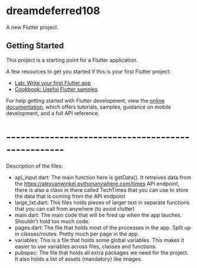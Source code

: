 # dreamdeferred108

A new Flutter project.

## Getting Started

This project is a starting point for a Flutter application.

A few resources to get you started if this is your first Flutter project:

- [Lab: Write your first Flutter app](https://docs.flutter.dev/get-started/codelab)
- [Cookbook: Useful Flutter samples](https://docs.flutter.dev/cookbook)

For help getting started with Flutter development, view the
[online documentation](https://docs.flutter.dev/), which offers tutorials,
samples, guidance on mobile development, and a full API reference.


# --------------------------------------------------

Description of the files:

- api_input.dart: The main function here is getData(). It retreives data from the https://alexvanwinkel.pythonanywhere.com/times API endpoint, there is also a class in there called TechTimes that you can use to store the data that is coming from the API endpoint
- large_txt.dart: This files holds pieces of larger text in separate functions that you can call from anywhere (to avoid clutter)
- main.dart: The main code that will be fired up when the app lauches. Shouldn't hold too much code.
- pages.dart: The file that holds most of the processes in the app. Split up in classes/routes. Pretty much per page in the app.
- variables: This is a file that holds some global variables. This makes it easier to use variables across files, classes and functions.
- pubspec: The file that holds all extra packages we need for the project. It also holds a list of assets (mandatory) like images.